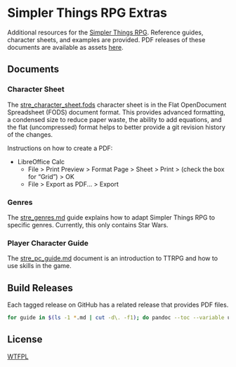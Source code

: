 # Simpler Things RPG Extras

Additional resources for the [Simpler Things RPG](https://github.com/ekultails/simpler_things_rpg). Reference guides, character sheets, and examples are provided. PDF releases of these documents are available as assets [here](https://github.com/ekultails/simpler_things_extras/releases).

## Documents

### Character Sheet

The [stre_character_sheet.fods](stre_character_sheet.fods) character sheet is in the Flat OpenDocument Spreadsheet (FODS) document format. This provides advanced formatting, a condensed size to reduce paper waste, the ability to add equations, and the flat (uncompressed) format helps to better provide a git revision history of the changes.

Instructions on how to create a PDF:

- LibreOffice Calc
    - File > Print Preview > Format Page > Sheet > Print > (check the box for “Grid”) > OK
    - File > Export as PDF... > Export

### Genres

The [stre_genres.md](stre_genres.md) guide explains how to adapt Simpler Things RPG to specific genres. Currently, this only contains Star Wars.

### Player Character Guide

The [stre_pc_guide.md](stre_pc_guide.md) document is an introduction to TTRPG and how to use skills in the game.

## Build Releases

Each tagged release on GitHub has a related release that provides PDF files.

```sh
for guide in $(ls -1 *.md | cut -d\. -f1); do pandoc --toc --variable urlcolor=cyan -f markdown -t latex -o ${guide}.pdf ${guide}.md; done
```

## License

[WTFPL](http://www.wtfpl.net/about/)
